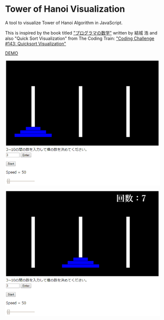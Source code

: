 # Tower of Hanoi Visualization

A tool to visualize Tower of Hanoi Algorithm in JavaScript.

This is inspired by the book titled ["プログラマの数学"](https://www.amazon.co.jp/dp/B079JLW5YN/ref=dp-kindle-redirect?_encoding=UTF8&btkr=1) written by 結城 浩 and also "Quick Sort Visualization" from The Coding Train: ["Coding Challenge #143: Quicksort Visualization"](https://youtu.be/eqo2LxRADhU) 


[DEMO](https://sho373.github.io/CodingChallenge/16_Tower_of_Hanoi/)


![](example1.png)


![](example2.png)